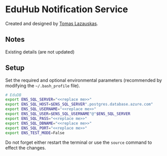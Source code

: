# EduHub Notification Service

Created and designed by <a href="https://github.com/tomaslaz">Tomas Lazauskas</a>.

## Notes

Existing details (are not updated)

## Setup

Set the required and optional environmental parameters (recommended by modifying the `~/.bash_profile` file).

```bash
# EduDB
export ENS_SQL_SERVER="<<replace me>>"
export ENS_SQL_HOST=$ENS_SQL_SERVER".postgres.database.azure.com"
export ENS_SQL_USERNAME="<<replace me>>"
export ENS_SQL_USER=$ENS_SQL_USERNAME"@"$ENS_SQL_SERVER
export ENS_SQL_PASS="<<replace me>>"
export ENS_SQL_DBNAME="<<replace me>>"
export ENS_SQL_PORT="<<replace me>>"
export ENS_TEST_MODE=False
```

Do not forget either restart the terminal or use the `source` command to effect the changes.